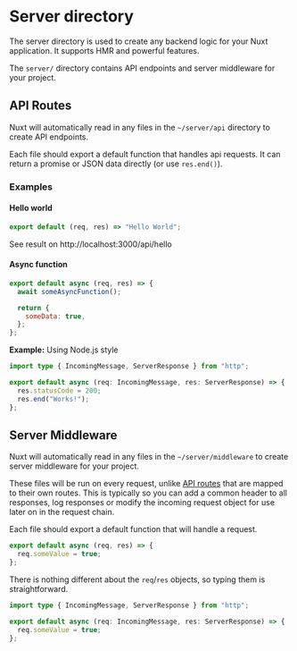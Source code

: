 # Server directory

The server directory is used to create any backend logic for your Nuxt application. It supports HMR and powerful features.

The `server/` directory contains API endpoints and server middleware for your project.

## API Routes

Nuxt will automatically read in any files in the `~/server/api` directory to create API endpoints.

Each file should export a default function that handles api requests. It can return a promise or JSON data directly (or use `res.end()`).

### Examples

#### Hello world

```js [server/api/hello.ts]
export default (req, res) => "Hello World";
```

See result on http://localhost:3000/api/hello

#### Async function

```js [server/api/async.ts]
export default async (req, res) => {
  await someAsyncFunction();

  return {
    someData: true,
  };
};
```

**Example:** Using Node.js style

```ts [server/api/node.ts]
import type { IncomingMessage, ServerResponse } from "http";

export default async (req: IncomingMessage, res: ServerResponse) => {
  res.statusCode = 200;
  res.end("Works!");
};
```

## Server Middleware

Nuxt will automatically read in any files in the `~/server/middleware` to create server middleware for your project.

These files will be run on every request, unlike [API routes](./api) that are mapped to their own routes. This is typically so you can add a common header to all responses, log responses or modify the incoming request object for use later on in the request chain.

Each file should export a default function that will handle a request.

```js
export default async (req, res) => {
  req.someValue = true;
};
```

There is nothing different about the `req`/`res` objects, so typing them is straightforward.

```ts
import type { IncomingMessage, ServerResponse } from "http";

export default async (req: IncomingMessage, res: ServerResponse) => {
  req.someValue = true;
};
```
